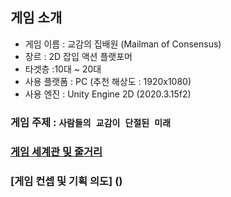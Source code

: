 ## 게임 소개
- 게임 이름 : 교감의 집배원 (Mailman of Consensus)
- 장르 : 2D 잡입 액션 플랫포머
- 타겟층 :10대 ~ 20대
- 사용 플랫폼 : PC (추천 해상도 : 1920x1080)
- 사용 엔진 : Unity Engine 2D (2020.3.15f2)

### 게임 주제 : `사람들의 교감이 단절된 미래`
### [게임 세계관 및 줄거리](https://github.com/Ws-Peroth/2021KoreanYouthGameJam_team3/blob/main/Worldview.md)
### [게임 컨셉 및 기획 의도] ()
